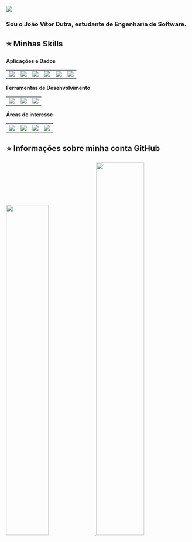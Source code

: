<img src="https://img.shields.io/static/v1?label=Overview&message=joaodutra88&color=f8efd4&style=for-the-badge&logo=GitHub">

<h3>Sou o <strong>João Vítor Dutra</strong>, estudante de <strong>Engenharia de Software.</strong> </h3>

<h2>⭐ Minhas Skills </h2>

**Aplicações e Dados**

<table>
  <tr>
    <td><img src="https://img.shields.io/badge/Node.js-43853D?style=for-the-badge&logo=node.js&logoColor=white"></td>
    <td><img src="https://img.shields.io/badge/JavaScript-323330?style=for-the-badge&logo=javascript&logoColor=F7DF1E"></td>
    <td><img src="https://img.shields.io/badge/HTML5-E34F26?style=for-the-badge&logo=html5&logoColor=white"></td>
    <td><img src="https://img.shields.io/badge/CSS-239120?&style=for-the-badge&logo=css3&logoColor=white"></td>
    <td><img src="https://img.shields.io/badge/Python-14354C?style=for-the-badge&logo=python&logoColor=white"></td>
    <td><img src="https://img.shields.io/badge/MySQL-00000F?style=for-the-badge&logo=mysql&logoColor=white"></td>
  </tr>
</table>

**Ferramentas de Desenvolvimento**
<table>
  <tr>
    <td><img src="https://img.shields.io/badge/-Visual%20Studio%20Code-333333?style=for-the-badge&logo=visual-studio-code&logoColor=007ACC"></td>
    <td><img src="https://img.shields.io/badge/IntelliJ-000000.svg?style=for-the-badge&logo=intellij-idea&logoColor=white"></td>
    <td><img src="https://img.shields.io/badge/-Adobe%20XD-333333?style=for-the-badge&logo=adobe-xd&logoColor=white"></td>
  </tr>
</table>

**Áreas de interesse**

<table>
  <tr>
    <td><img src="https://img.shields.io/badge/Flutter-02569B?style=for-the-badge&logo=flutter&logoColor=white"></td>
    <td><img src="https://img.shields.io/badge/C%23-239120?style=for-the-badge&logo=c-sharp&logoColor=white"></td>
    <td><img src="https://img.shields.io/badge/React-20232A?style=for-the-badge&logo=react&logoColor=61DAFB"></td>
    <td><img src="https://img.shields.io/badge/Unity-100000?style=for-the-badge&logo=unity&logoColor=white"></td>
  </tr>
</table>

## ⭐ Informações sobre minha conta GitHub
<div>
    <a href="https://github.com/joaodutra88">
    <img width="48%" src="https://github-readme-stats.vercel.app/api?username=joaodutra88&theme=dark&show_icons=true">
    <img width="51%" src="https://github-readme-stats.vercel.app/api/top-langs/?username=joaodutra88&hide=html&layout=compact&theme=dark">
</div>